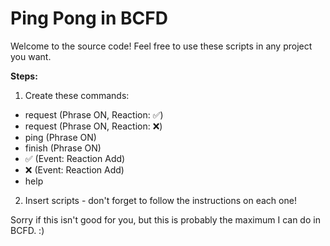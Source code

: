 # Ping Pong in BCFD
Welcome to the source code! Feel free to use these scripts in any project you want.

__Steps:__
1. Create these commands:
- request (Phrase ON, Reaction: ✅)
- request (Phrase ON, Reaction: ❌)
- ping (Phrase ON)
- finish (Phrase ON)
- ✅ (Event: Reaction Add)
- ❌ (Event: Reaction Add)
- help

2. Insert scripts - don't forget to follow the instructions on each one!

Sorry if this isn't good for you, but this is probably the maximum I can do in BCFD. :)
